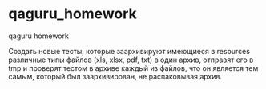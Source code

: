 # qaguru_homework
qaguru homework

 Создать новые тесты, которые заархивируют имеющиеся в resources различные типы файлов (xls, xlsx, pdf, txt) в один архив, отправят его в tmp и проверят тестом в архиве каждый из файлов, что он является тем самым, который был заархивирован, не распаковывая архив.